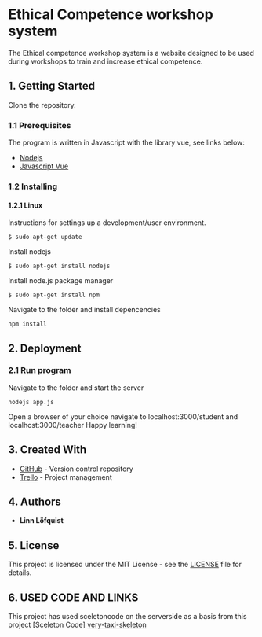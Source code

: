 # Ethical Competence workshop system
The Ethical competence workshop system is a website designed to be used during workshops to train and increase ethical competence.

## 1. Getting Started
Clone the repository.

### 1.1 Prerequisites
The program is written in Javascript with the library vue, see links below:
* [Nodejs](https://nodejs.org/)
* [Javascript Vue](https://www.vuejs.org/)

### 1.2 Installing

#### 1.2.1  Linux
Instructions for settings up a development/user environment.

```
$ sudo apt-get update
```
Install nodejs
```
$ sudo apt-get install nodejs
```
Install node.js package manager
```
$ sudo apt-get install npm
```
Navigate to the folder and install depencencies
```
npm install
```
## 2. Deployment

### 2.1 Run program
Navigate to the folder and start the server
```
nodejs app.js
```
Open a browser of your choice navigate to localhost:3000/student and localhost:3000/teacher
Happy learning!
## 3. Created With
* [GitHub](https://github.com/) - Version control repository
* [Trello](https://trello.com/) - Project management

## 4. Authors
* **Linn Löfquist**

## 5. License
This project is licensed under the MIT License - see the [LICENSE](LICENSE) file for details.

## 6. USED CODE AND LINKS
This project has used sceletoncode on the serverside as a basis from this project
[Sceleton Code] [very-taxi-skeleton](https://github.com/laaksoharju/very-taxi-skeleton)
